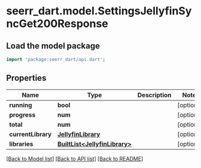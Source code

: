 # seerr_dart.model.SettingsJellyfinSyncGet200Response

## Load the model package
```dart
import 'package:seerr_dart/api.dart';
```

## Properties
Name | Type | Description | Notes
------------ | ------------- | ------------- | -------------
**running** | **bool** |  | [optional] 
**progress** | **num** |  | [optional] 
**total** | **num** |  | [optional] 
**currentLibrary** | [**JellyfinLibrary**](JellyfinLibrary.md) |  | [optional] 
**libraries** | [**BuiltList&lt;JellyfinLibrary&gt;**](JellyfinLibrary.md) |  | [optional] 

[[Back to Model list]](../README.md#documentation-for-models) [[Back to API list]](../README.md#documentation-for-api-endpoints) [[Back to README]](../README.md)



